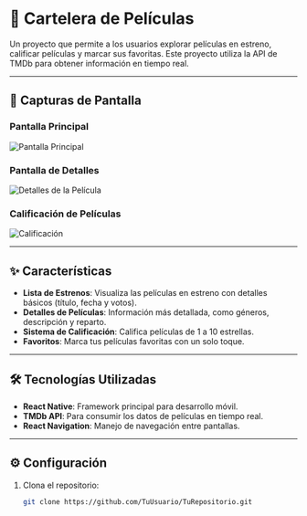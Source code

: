 # 🎥 Cartelera de Películas

Un proyecto que permite a los usuarios explorar películas en estreno, calificar películas y marcar sus favoritas. Este proyecto utiliza la API de TMDb para obtener información en tiempo real.

---

## 🚀 **Capturas de Pantalla**
### Pantalla Principal
![Pantalla Principal](https://scontent.fhex5-1.fna.fbcdn.net/v/t1.15752-9/488755688_677279094949250_8243507517245358616_n.jpg?stp=dst-jpg_p480x480_tt6&_nc_cat=102&ccb=1-7&_nc_sid=0024fc&_nc_ohc=6Vt812C_-JwQ7kNvwE72S49&_nc_oc=AdkcVJ9YbUwcOgupjmNTgGXF4ZVtxsY33TfX8hS9IQtw8h3BvfqFBQ4Z_xOMpVnjUs0k6kpB_Wwut1faIWfKjWZv&_nc_ad=z-m&_nc_cid=0&_nc_zt=23&_nc_ht=scontent.fhex5-1.fna&oh=03_Q7cD2AG8hO2MOHVZyABkGD2e8B5t_KNVK1vmAG2bVk5rzNs0-w&oe=681FC87F)

### Pantalla de Detalles
![Detalles de la Película](assets/screenshots/movie-details.jpg)

### Calificación de Películas
![Calificación](assets/screenshots/rating.jpg)

---

## ✨ **Características**
- **Lista de Estrenos**: Visualiza las películas en estreno con detalles básicos (título, fecha y votos).
- **Detalles de Películas**: Información más detallada, como géneros, descripción y reparto.
- **Sistema de Calificación**: Califica películas de 1 a 10 estrellas.
- **Favoritos**: Marca tus películas favoritas con un solo toque.

---

## 🛠️ **Tecnologías Utilizadas**
- **React Native**: Framework principal para desarrollo móvil.
- **TMDb API**: Para consumir los datos de películas en tiempo real.
- **React Navigation**: Manejo de navegación entre pantallas.

---

## ⚙️ **Configuración**
1. Clona el repositorio:
   ```bash
   git clone https://github.com/TuUsuario/TuRepositorio.git
